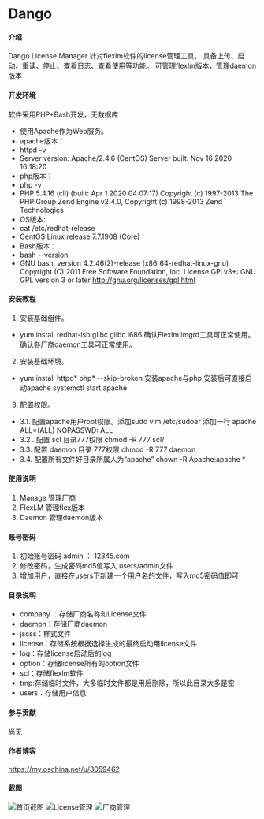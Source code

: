 # Dango

#### 介绍
Dango License Manager
针对flexlm软件的license管理工具。
具备上传、启动、重读、停止、查看日志、查看使用等功能。
可管理flexlm版本，管理daemon版本

#### 开发环境
软件采用PHP+Bash开发，无数据库
- 使用Apache作为Web服务。
- apache版本：</br>
- httpd -v
- Server version: Apache/2.4.6 (CentOS)
Server built:   Nov 16 2020 16:18:20
- php版本：
- php -v
- PHP 5.4.16 (cli) (built: Apr  1 2020 04:07:17) 
Copyright (c) 1997-2013 The PHP Group
Zend Engine v2.4.0, Copyright (c) 1998-2013 Zend Technologies
- OS版本:
- cat /etc/redhat-release 
- CentOS Linux release 7.7.1908 (Core)
- Bash版本：
- bash --version
- GNU bash, version 4.2.46(2)-release (x86_64-redhat-linux-gnu)
Copyright (C) 2011 Free Software Foundation, Inc.
License GPLv3+: GNU GPL version 3 or later <http://gnu.org/licenses/gpl.html>


#### 安装教程

1.  安装基础组件。
 - yum install redhat-lsb glibc glibc.i686
 确认Flexlm lmgrd工具可正常使用。
 确认各厂商daemon工具可正常使用。
2.  安装基础环境。
 - yum install httpd* php* --skip-broken
 安装apache与php
 安装后可直接启动apache 
 systemctl start apache
3.  配置权限。
- 3.1. 配置apache用户root权限。添加sudo
     vim /etc/sudoer
     添加一行 apache  ALL=(ALL)       NOPASSWD: ALL
- 3.2 . 配置 scl 目录777权限 chmod -R 777 scl/
- 3.3. 配置 daemon 目录 777权限 chmod -R 777 daemon
- 3.4. 配置所有文件好目录所属人为“apache”  chown -R Apache:apache *


#### 使用说明

1.  Manage 管理厂商
2.  FlexLM 管理flex版本
3.  Daemon 管理daemon版本

#### 账号密码
1. 初始账号密码 admin ： 12345.com
2. 修改密码，生成密码md5值写入 users/admin文件
3. 增加用户，直接在users下新建一个用户名的文件，写入md5密码值即可

#### 目录说明

- company ：存储厂商名称和License文件
- daemon：存储厂商daemon
- jscss：样式文件
- license：存储系统根据选择生成的最终启动用license文件
- log：存储license启动后的log
- option：存储license所有的option文件
- scl：存储flexlm软件
- tmp:存储临时文件，大多临时文件都是用后删除，所以此目录大多是空
- users：存储用户信息


#### 参与贡献

尚无

#### 作者博客

https://my.oschina.net/u/3059462

#### 截图
![首页截图](https://images.gitee.com/uploads/images/2021/0910/114107_e405e02f_369762.png "index.png")
![License管理](https://images.gitee.com/uploads/images/2021/0910/135101_c7b6efbd_369762.png "license.png")
![厂商管理](https://images.gitee.com/uploads/images/2021/0910/135113_483329be_369762.png "manage.png")